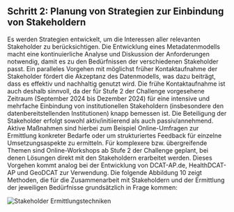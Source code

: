 ## Schritt 2: Planung von Strategien zur Einbindung von Stakeholdern
Es werden Strategien entwickelt, um die Interessen aller relevanten Stakeholder zu berücksichtigen.
Die Entwicklung eines Metadatenmodells macht eine kontinuierliche Analyse und Diskussion der Anforderungen notwendig, damit es zu den Bedürfnissen der verschiedenen Stakeholder passt. Ein paralleles Vorgehen mit möglichst früher Kontaktaufnahme der Stakeholder fördert die Akzeptanz des Datenmodells, was dazu beiträgt, dass es effektiv und nachhaltig genutzt wird. Die frühe Kontaktaufnahme ist auch deshalb sinnvoll, da der für Stufe 2 der Challenge vorgesehene Zeitraum (September 2024 bis Dezember 2024) für eine intensive und mehrfache Einbindung von institutionellen Stakeholdern (insbesondere den datenbereitstellenden Institutionen) knapp bemessen ist. 
Die Beteiligung der Stakeholder erfolgt sowohl aktiv/initiierend als auch passiv/annehmend. Aktive Maßnahmen sind hierbei zum Beispiel Online-Umfragen zur Ermittlung konkreter Bedarfe oder um strukturiertes Feedback für einzelne Umsetzungsaspekte zu ermitteln. Für komplexere bzw. übergreifende Themen sind Online-Workshops ab Stufe 2 der Challenge geplant, bei denen Lösungen direkt mit den Stakeholdern erarbeitet werden. Dieses Vorgehen kommt analog bei der Entwicklung von DCAT-AP.de, HealthDCAT-AP und GeoDCAT zur Verwendung. 
Die folgende Abbildung 10 zeigt Methoden, die für die Zusammenarbeit mit Stakeholdern und der Ermittlung der jeweiligen Bedürfnisse grundsätzlich in Frage kommen:

![Stakeholder Ermittlungstechniken](C:\Users\robimueller\Projekte\healthdcat-ap.de\images\10_Stakeholder_Ermittlungstechniken.png "Abbildung 10: Überblick über die Ermittlungstechniken, In: CRPE Foundation Level Handbuch, abrufbar unter: https://ireb.org")